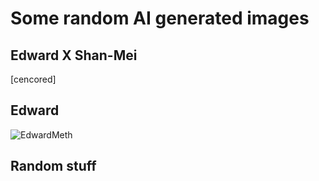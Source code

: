 # Some random AI generated images

## Edward X Shan-Mei
[cencored]

## Edward
![EdwardMeth](https://github.com/GrimReaper2654/Notes/assets/80506189/f11ecf7e-ec1e-4be5-8c1a-c93938590f2c)

## Random stuff
